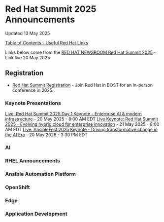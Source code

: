 # Red Hat Summit 2025 Announcements

Updated 13 May 2025

[Table of Contents - Useful Red Hat Links](https://github.com/pslucas0212/UsefulRedHatLinks)

Links below come from the [RED HAT NEWSROOM Red Hat Summit 2025]()  - Link live 20 May 2025

## Registration
- [Red Hat Summit Registration](https://reg.experiences.redhat.com/flow/redhat/sum25/loginGenAttendee/page/start) - Join Red Hat in BOST for an in-person conference in 2025.  

### Keynote Presentations
[Live: Red Hat Summit 2025 Day 1 Keynote - Enterprise AI & modern infrastructure](https://www.youtube.com/watch?v=Gr8jomztY2s) - 20 May 2025 - 8:00 AM EDT
[Live Keynote: Red Hat Summit 2025 - Evolving hybrid cloud for enterprise innovation]() - 21 May 2025 - 8:00 AM EDT
[Live: AnsibleFest 2025 Keynote - Driving transformative change in the AI Era](https://www.youtube.com/watch?v=OiQDFjmWGUc) - 20 May 2026 - 3:30 PM EDT

### AI

### RHEL Announcements

### Ansible Automation Platform  

### OpenShift

### Edge

### Application Development
